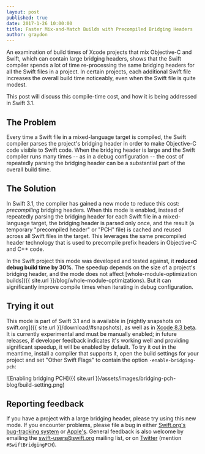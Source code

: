 ```yaml
---
layout: post
published: true
date: 2017-1-26 10:00:00
title: Faster Mix-and-Match Builds with Precompiled Bridging Headers
author: graydon
---
```


An examination of build times of Xcode projects that mix Objective-C and Swift, which can contain large bridging headers, shows that the Swift compiler spends a lot of time re-processing the same bridging headers for all the Swift files in a project.
In certain projects, each additional Swift file increases the overall build time noticeably, even when the Swift file is quite modest.

This post will discuss this compile-time cost, and how it is being addressed in Swift 3.1.

## The Problem

Every time a Swift file in a mixed-language target is compiled, the Swift compiler parses the project's bridging header in order to make Objective-C code visible to Swift code.
When the bridging header is large and the Swift compiler runs many times -- as in a debug configuration -- the cost of repeatedly parsing the bridging header can be a substantial part of the overall build time.

## The Solution

In Swift 3.1, the compiler has gained a new mode to reduce this cost: _precompiling_ bridging headers.
When this mode is enabled, instead of repeatedly parsing the bridging header for each Swift file in a mixed-language target, the bridging header is parsed only once, and the result (a temporary "precompiled header" or "PCH" file) is cached and reused across all Swift files in the target.
This leverages the same precompiled header technology that is used to precompile prefix headers in Objective-C and C++ code.

In the Swift project this mode was developed and tested against, it **reduced debug build time by 30%**. The speedup depends on the size of a project's bridging header, and the mode does not affect [whole-module-optimization builds]({{ site.url }}/blog/whole-module-optimizations).
But it can significantly improve compile times when iterating in debug configuration.

## Trying it out

This mode is part of Swift 3.1 and is available in [nightly snapshots on swift.org]({{ site.url }}/download/#snapshots), as well as in [Xcode 8.3 beta](https://developer.apple.com/download/).
It is currently experimental and must be manually enabled; in future releases, if developer feedback indicates it's working well and providing significant speedup, it will be enabled by default.
To try it out in the meantime, install a compiler that supports it, open the build settings for your project and set "Other Swift Flags" to contain the option `-enable-bridging-pch`:

![Enabling bridging PCH]({{ site.url }}/assets/images/bridging-pch-blog/build-setting.png)

## Reporting feedback

If you have a project with a large bridging header, please try using this new mode.
If you encounter problems, please file a bug in either [Swift.org's bug-tracking system](https://bugs.swift.org/) or [Apple's](https://bugreport.apple.com/).
General feedback is also welcome by emailing the [swift-users@swift.org](https://lists.swift.org/mailman/listinfo/swift-users) mailing list, or on [Twitter](https://twitter.com/swiftlang) (mention `#SwiftBridgingPCH`).

